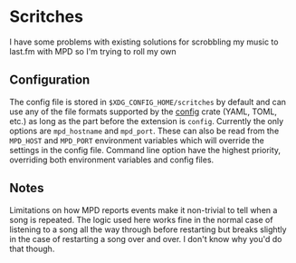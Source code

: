 # Scritches

I have some problems with existing solutions for scrobbling my music to last.fm
with MPD so I'm trying to roll my own

## Configuration

The config file is stored in `$XDG_CONFIG_HOME/scritches` by default and can use
any of the file formats supported by the
[config](https://crates.io/crates/config) crate (YAML, TOML, etc.) as long as
the part before the extension is `config`. Currently the only options are
`mpd_hostname` and `mpd_port`. These can also be read from the `MPD_HOST` and
`MPD_PORT` environment variables which will override the settings in the config
file. Command line option have the highest priority, overriding both environment
variables and config files.

## Notes

Limitations on how MPD reports events make it non-trivial to tell when a song is
repeated. The logic used here works fine in the normal case of listening to a
song all the way through before restarting but breaks slightly in the case of
restarting a song over and over. I don't know why you'd do that though.
